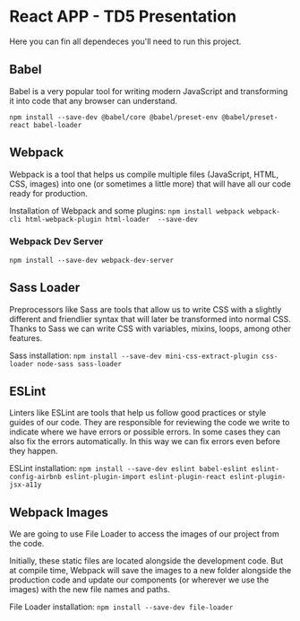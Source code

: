 # React APP - TD5 Presentation
Here you can fin all dependeces you'll need to run this project.

## Babel
Babel is a very popular tool for writing modern JavaScript and transforming it into code that any browser can understand.

`npm install --save-dev @babel/core @babel/preset-env @babel/preset-react babel-loader`

## Webpack
Webpack is a tool that helps us compile multiple files (JavaScript, HTML, CSS, images) into one (or sometimes a little more) that will have all our code ready for production.

Installation of Webpack and some plugins:
`npm install webpack webpack-cli html-webpack-plugin html-loader  --save-dev`

### Webpack Dev Server

`npm install --save-dev webpack-dev-server`

## Sass Loader
Preprocessors like Sass are tools that allow us to write CSS with a slightly different and friendlier syntax that will later be transformed into normal CSS. Thanks to Sass we can write CSS with variables, mixins, loops, among other features.

Sass installation:
`npm install --save-dev mini-css-extract-plugin css-loader node-sass sass-loader`

## ESLint
Linters like ESLint are tools that help us follow good practices or style guides of our code.
They are responsible for reviewing the code we write to indicate where we have errors or possible errors. In some cases they can also fix the errors automatically. In this way we can fix errors even before they happen.

ESLint installation:
`npm install --save-dev eslint babel-eslint eslint-config-airbnb eslint-plugin-import eslint-plugin-react eslint-plugin-jsx-a11y`

## Webpack Images
We are going to use File Loader to access the images of our project from the code.

Initially, these static files are located alongside the development code. But at compile time, Webpack will save the images to a new folder alongside the production code and update our components (or wherever we use the images) with the new file names and paths.

File Loader installation:
`npm install --save-dev file-loader`
